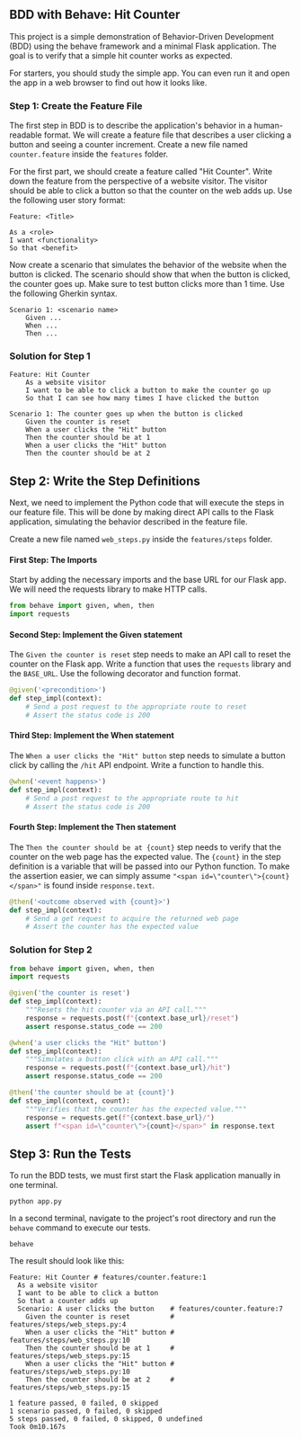 ## BDD with Behave: Hit Counter

This project is a simple demonstration of Behavior-Driven Development (BDD) using the behave framework and a minimal Flask application. The goal is to verify that a simple hit counter works as expected.

For starters, you should study the simple app. You can even run it and open the app in a web browser to find out how it looks like.

### Step 1: Create the Feature File

The first step in BDD is to describe the application's behavior in a human-readable format. We will create a feature file that describes a user clicking a button and seeing a counter increment. Create a new file named `counter.feature` inside the `features` folder.

For the first part, we should create a feature called "Hit Counter". Write down the feature from the perspective of a website visitor. The visitor should be able to click a button so that the counter on the web adds up. Use the following user story format:
```
Feature: <Title>

As a <role>
I want <functionality>
So that <benefit>
```

Now create a scenario that simulates the behavior of the website when the button is clicked. The scenario should show that when the button is clicked, the counter goes up. Make sure to test button clicks more than 1 time. Use the following Gherkin syntax.
```
Scenario 1: <scenario name>
    Given ...
    When ...
    Then ...
```

### Solution for Step 1
```
Feature: Hit Counter
    As a website visitor
    I want to be able to click a button to make the counter go up
    So that I can see how many times I have clicked the button

Scenario 1: The counter goes up when the button is clicked
    Given the counter is reset
    When a user clicks the "Hit" button
    Then the counter should be at 1
    When a user clicks the "Hit" button
    Then the counter should be at 2
```

## Step 2: Write the Step Definitions

Next, we need to implement the Python code that will execute the steps in our feature file. This will be done by making direct API calls to the Flask application, simulating the behavior described in the feature file.

Create a new file named `web_steps.py` inside the `features/steps` folder.

#### First Step: The Imports

Start by adding the necessary imports and the base URL for our Flask app. We will need the requests library to make HTTP calls.

```py
from behave import given, when, then
import requests
```

#### Second Step: Implement the Given statement

The `Given the counter is reset` step needs to make an API call to reset the counter on the Flask app. Write a function that uses the `requests` library and the `BASE_URL`. Use the following decorator and function format.

```py
@given('<precondition>')
def step_impl(context):
    # Send a post request to the appropriate route to reset
    # Assert the status code is 200
```

#### Third Step: Implement the When statement

The `When a user clicks the "Hit" button` step needs to simulate a button click by calling the `/hit` API endpoint. Write a function to handle this.

```py
@when('<event happens>')
def step_impl(context):
    # Send a post request to the appropriate route to hit
    # Assert the status code is 200
```

#### Fourth Step: Implement the Then statement

The `Then the counter should be at {count}` step needs to verify that the counter on the web page has the expected value. The `{count}` in the step definition is a variable that will be passed into our Python function. To make the assertion easier, we can simply assume `"<span id=\"counter\">{count}</span>"` is found inside `response.text`.

```py
@then('<outcome observed with {count}>')
def step_impl(context):
    # Send a get request to acquire the returned web page
    # Assert the counter has the expected value
```

### Solution for Step 2
```py
from behave import given, when, then
import requests

@given('the counter is reset')
def step_impl(context):
    """Resets the hit counter via an API call."""
    response = requests.post(f"{context.base_url}/reset")
    assert response.status_code == 200

@when('a user clicks the "Hit" button')
def step_impl(context):
    """Simulates a button click with an API call."""
    response = requests.post(f"{context.base_url}/hit")
    assert response.status_code == 200

@then('the counter should be at {count}')
def step_impl(context, count):
    """Verifies that the counter has the expected value."""
    response = requests.get(f"{context.base_url}/")
    assert f"<span id=\"counter\">{count}</span>" in response.text
```

## Step 3: Run the Tests

To run the BDD tests, we must first start the Flask application manually in one terminal.

```
python app.py
```

In a second terminal, navigate to the project's root directory and run the `behave` command to execute our tests.

```
behave
```

The result should look like this:

```
Feature: Hit Counter # features/counter.feature:1
  As a website visitor
  I want to be able to click a button
  So that a counter adds up
  Scenario: A user clicks the button    # features/counter.feature:7
    Given the counter is reset          # features/steps/web_steps.py:4
    When a user clicks the "Hit" button # features/steps/web_steps.py:10
    Then the counter should be at 1     # features/steps/web_steps.py:15
    When a user clicks the "Hit" button # features/steps/web_steps.py:10
    Then the counter should be at 2     # features/steps/web_steps.py:15

1 feature passed, 0 failed, 0 skipped
1 scenario passed, 0 failed, 0 skipped
5 steps passed, 0 failed, 0 skipped, 0 undefined
Took 0m10.167s
```
